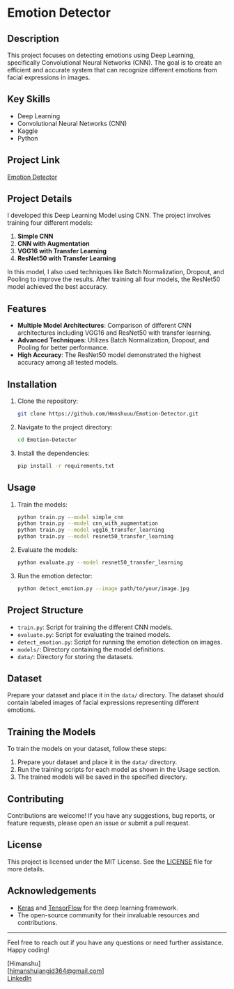 # Emotion Detector

## Description

This project focuses on detecting emotions using Deep Learning, specifically Convolutional Neural Networks (CNN). The goal is to create an efficient and accurate system that can recognize different emotions from facial expressions in images.

## Key Skills

- Deep Learning
- Convolutional Neural Networks (CNN)
- Kaggle
- Python

## Project Link

[Emotion Detector](https://github.com/Hmnshuuu/Emotion-Detector)

## Project Details

I developed this Deep Learning Model using CNN. The project involves training four different models:

1. **Simple CNN**
2. **CNN with Augmentation**
3. **VGG16 with Transfer Learning**
4. **ResNet50 with Transfer Learning**

In this model, I also used techniques like Batch Normalization, Dropout, and Pooling to improve the results. After training all four models, the ResNet50 model achieved the best accuracy.

## Features

- **Multiple Model Architectures**: Comparison of different CNN architectures including VGG16 and ResNet50 with transfer learning.
- **Advanced Techniques**: Utilizes Batch Normalization, Dropout, and Pooling for better performance.
- **High Accuracy**: The ResNet50 model demonstrated the highest accuracy among all tested models.

## Installation

1. Clone the repository:
    ```bash
    git clone https://github.com/Hmnshuuu/Emotion-Detector.git
    ```

2. Navigate to the project directory:
    ```bash
    cd Emotion-Detector
    ```

3. Install the dependencies:
    ```bash
    pip install -r requirements.txt
    ```

## Usage

1. Train the models:
    ```bash
    python train.py --model simple_cnn
    python train.py --model cnn_with_augmentation
    python train.py --model vgg16_transfer_learning
    python train.py --model resnet50_transfer_learning
    ```

2. Evaluate the models:
    ```bash
    python evaluate.py --model resnet50_transfer_learning
    ```

3. Run the emotion detector:
    ```bash
    python detect_emotion.py --image path/to/your/image.jpg
    ```

## Project Structure

- `train.py`: Script for training the different CNN models.
- `evaluate.py`: Script for evaluating the trained models.
- `detect_emotion.py`: Script for running the emotion detection on images.
- `models/`: Directory containing the model definitions.
- `data/`: Directory for storing the datasets.

## Dataset

Prepare your dataset and place it in the `data/` directory. The dataset should contain labeled images of facial expressions representing different emotions.

## Training the Models

To train the models on your dataset, follow these steps:

1. Prepare your dataset and place it in the `data/` directory.
2. Run the training scripts for each model as shown in the Usage section.
3. The trained models will be saved in the specified directory.

## Contributing

Contributions are welcome! If you have any suggestions, bug reports, or feature requests, please open an issue or submit a pull request.

## License

This project is licensed under the MIT License. See the [LICENSE](LICENSE) file for more details.

## Acknowledgements

- [Keras](https://keras.io/) and [TensorFlow](https://www.tensorflow.org/) for the deep learning framework.
- The open-source community for their invaluable resources and contributions.

---

Feel free to reach out if you have any questions or need further assistance. Happy coding!

[Himanshu]  
[himanshujangid364@gmail.com]  
[LinkedIn](https://www.linkedin.com/in/himanshuuu/)
